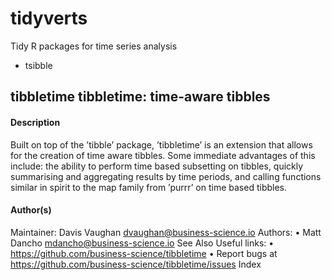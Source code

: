 # tidyverts

Tidy R packages for time series analysis

* tsibble



## tibbletime tibbletime: time-aware tibbles

#### Description
Built on top of the ’tibble’ package, ’tibbletime’ is an extension that allows for the creation of time aware tibbles. Some immediate advantages of this include: the ability to perform time based subsetting on tibbles, quickly summarising and aggregating results by time periods, and calling functions similar in spirit to the map family from ’purrr’ on time based tibbles.

#### Author(s)
Maintainer: Davis Vaughan <dvaughan@business-science.io>
Authors:
• Matt Dancho <mdancho@business-science.io>
See Also
Useful links:
• https://github.com/business-science/tibbletime
• Report bugs at https://github.com/business-science/tibbletime/issues
Index
